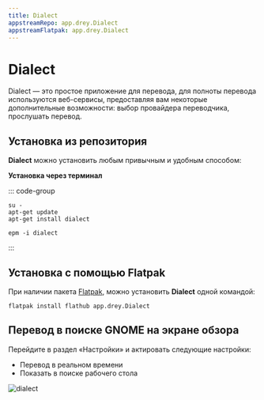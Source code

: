 ```yaml
---
title: Dialect
appstreamRepo: app.drey.Dialect
appstreamFlatpak: app.drey.Dialect
---
```


# Dialect

Dialect — это простое приложение для перевода, для полноты перевода используются веб-сервисы, предоставляя вам некоторые дополнительные возможности: выбор провайдера переводчика, прослушать перевод.

## Установка из репозитория 

**Dialect** можно установить любым привычным и удобным способом:

<!--@include: ./parts/install/software-repo.md-->

**Установка через терминал**

::: code-group

```shell[apt-get]
su -
apt-get update
apt-get install dialect
```
```shell[epm]
epm -i dialect
```
:::

## Установка c помощью Flatpak

При наличии пакета [Flatpak](/flatpak), можно установить **Dialect** одной командой:

```shell
flatpak install flathub app.drey.Dialect
```

<!--@include: ./parts/install/software-flatpak.md-->

## Перевод в поиске GNOME на экране обзора

Перейдите в раздел «Настройки» и актировать следующие настройки:

- Перевод в реальном времени
- Показать в поиске рабочего стола

![dialect](/dialect/dialect-1.jpg)